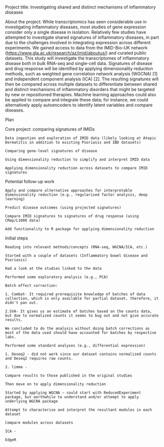 Project title: Investigating shared and distinct mechanisms of inflammatory diseases 

About the project: While transcriptomics has seen considerable use in investigating inflammatory diseases, most studies of gene expression consider only a single disease in isolation. Relatively few studies have attempted to investigate shared signatures of inflammatory diseases, in part due to the challenges involved in integrating expression across different experiments. We gained access to data from the IMID-Bio-UK network (https://www.gla.ac.uk/research/az/imid/aboutus/) and curated public datasets. This study will investigate the transcriptomes of inflammatory disease both in bulk RNA-seq and single-cell data. Signatures of disease and drug response will be identified by applying dimensionality reduction methods, such as weighted gene correlation network analysis (WGCNA) [1] and independent component analysis (ICA) [2]. The resulting signatures will then be compared across multiple datasets to differentiate between shared and distinct mechanisms of inflammatory disorders that might be targeted by new or repositioned therapies. Machine learning approaches could also be applied to compare and integrate these data; for instance, we could alternatively apply autoencoders to identify latent variables and compare diseases.

 

Plan 

Core project: comparing signatures of IMIDs 

    Data ingestion and exploration of IMID data (likely looking at Atopic Dermatitis in addition to existing Psoriasis and IBD datasets) 

    Comparing gene-level signatures of disease 

    Using dimensionality reduction to simplify and interpret IMID data 

    Applying dimensionality reduction across datasets to compare IMID signatures 

Potential follow-up work 

    Apply and compare alternative approaches for interpretable dimensionality reduction (e.g., regularised factor analysis, deep learning) 

    Predict disease outcomes (using projected signatures) 

    Compare IMID signatures to signatures of drug response (using CMap/L1000 data) 

    Add functionality to R package for applying dimensionality reduction 

 

Initial steps 

    Reading into relevant methods/concepts (RNA-seq, WGCNA/ICA, etc.) 

    Started with a couple of datasets (Inflammatory bowel disease and Psoriasis) 

    Had a look at the studies linked to the data 

    Performed some exploratory analysis (e.g., PCA) 

    Batch effect correction:  

    1. Combat- It required prerequisite knowledge of batches of data collection, which is only available for partial dataset, therefore, it didn't pan out. 

    2.SVA- It gives us an estimate of batches based on the counts data, but due to normalized counts it seems to bug out and not give accurate results. 

    We concluded to do the analysis without doing batch corrections as most of the data used should have accounted for batches by respective labs. 

    Performed some standard analyses (e.g., differential expression) 

    1. Deseq2 - did not work since our dataset contains normalized counts and Deseq2 requires raw counts. 

    2. limma -  

    Compare results to those published in the original studies 

    Then move on to apply dimensionality reduction 

    Started by applying WGCNA – could start with ReducedExperiment package, but worthwhile to understand and/or attempt to apply underlying WGCNA package 

    Attempt to characterise and interpret the resultant modules in each dataset 

    Compare modules across datasets 

    ICA - 

    EdgeR  

 

 

